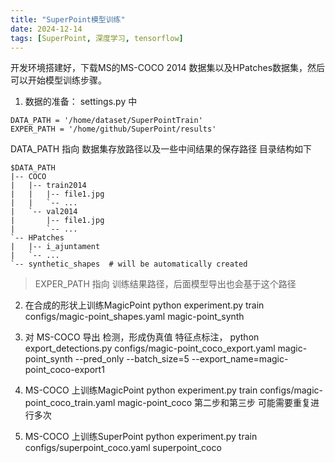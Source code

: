 ```yaml
---
title: "SuperPoint模型训练"
date: 2024-12-14
tags: [SuperPoint, 深度学习, tensorflow]
---
```


开发环境搭建好，下载MS的MS-COCO 2014 数据集以及HPatches数据集，然后可以开始模型训练步骤。

1. 数据的准备：
settings.py 中 
```
DATA_PATH = '/home/dataset/SuperPointTrain'
EXPER_PATH = '/home/github/SuperPoint/results'
```
DATA_PATH 指向 数据集存放路径以及一些中间结果的保存路径
目录结构如下
```
$DATA_PATH
|-- COCO
|   |-- train2014
|   |   |-- file1.jpg
|   |   `-- ...
|   `-- val2014
|       |-- file1.jpg
|       `-- ...
`-- HPatches
|   |-- i_ajuntament
|   `-- ...
`-- synthetic_shapes  # will be automatically created
```
>EXPER_PATH 指向 训练结果路径，后面模型导出也会基于这个路径

2. 在合成的形状上训练MagicPoint
python experiment.py train configs/magic-point_shapes.yaml magic-point_synth

3. 对 MS-COCO  导出 检测，形成伪真值 特征点标注，
python export_detections.py configs/magic-point_coco_export.yaml magic-point_synth --pred_only --batch_size=5 --export_name=magic-point_coco-export1

4. MS-COCO 上训练MagicPoint
python experiment.py train configs/magic-point_coco_train.yaml magic-point_coco
第二步和第三步 可能需要重复进行多次

5. MS-COCO 上训练SuperPoint
python experiment.py train configs/superpoint_coco.yaml superpoint_coco




